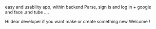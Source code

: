 easy and usability  app, within backend Parse, sign is and log in + google and face .and tube .... 

Hi dear developer if you want make or create  something new Welcome !
